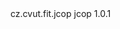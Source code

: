 <dependency>
    <groupId>cz.cvut.fit.jcop</groupId>
    <artifactId>jcop</artifactId>
    <version>1.0.1</version>
</dependency>
